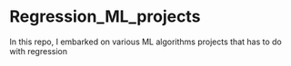 # Regression_ML_projects
In this repo, I embarked on various ML algorithms projects that has to do with regression
